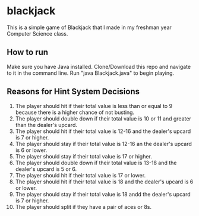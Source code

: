 # blackjack
This is a simple game of Blackjack that I made in my freshman year Computer Science class.
## How to run
Make sure you have Java installed. Clone/Download this repo and navigate to it in the command line. Run "java Blackjack.java" to begin playing.

## Reasons for Hint System Decisions
1. The player should hit if their total value is less than or equal to 9 because there is a higher chance of not busting.
2. The player should double down if their total value is 10 or 11 and greater than the dealer's upcard.
3. The player should hit if their total value is 12-16 and the dealer's upcard is 7 or higher.
4. The player should stay if their total value is 12-16 an the dealer's upcard is 6 or lower.
5. The player should stay if their total value is 17 or higher.
6. The player should double down if their total value is 13-18 and the dealer's upcard is 5 or 6.
7. The player should hit if their total value is 17 or lower.
8. The player should hit if their total value is 18 and the dealer's upcard is 6 or lower.
9. The player should stay if their total value is 18 andd the dealer's upcard is 7 or higher.
10. The player should split if they have a pair of aces or 8s.